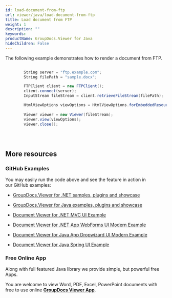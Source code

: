 ```yaml
---
id: load-document-from-ftp
url: viewer/java/load-document-from-ftp
title: Load document from FTP
weight: 1
description: ""
keywords: 
productName: GroupDocs.Viewer for Java
hideChildren: False
---
```

The following example demonstrates how to render a document from FTP.

```csharp
 		
        String server = "ftp.example.com";
        String filePath = "sample.docx";     

        FTPClient client = new FTPClient();
        client.connect(server);
        InputStream fileStream = client.retrieveFileStream(filePath);

        HtmlViewOptions viewOptions = HtmlViewOptions.forEmbeddedResources();
       
        Viewer viewer = new Viewer(fileStream);
        viewer.view(viewOptions);
        viewer.close();


    
```

## More resources

### GitHub Examples

You may easily run the code above and see the feature in action in our GitHub examples:

*   [GroupDocs.Viewer for .NET samples, plugins and showcase](https://github.com/groupdocs-viewer/GroupDocs.Viewer-for-.NET)
    
*   [GroupDocs.Viewer for Java examples, plugins and showcase](https://github.com/groupdocs-viewer/GroupDocs.Viewer-for-Java)
    
*   [Document Viewer for .NET MVC UI Example](https://github.com/groupdocs-viewer/GroupDocs.Viewer-for-.NET-MVC) 
    
*   [Document Viewer for .NET App WebForms UI Modern Example](https://github.com/groupdocs-viewer/GroupDocs.Viewer-for-.NET-WebForms)
    
*   [Document Viewer for Java App Dropwizard UI Modern Example](https://github.com/groupdocs-viewer/GroupDocs.Viewer-for-Java-Dropwizard)
    
*   [Document Viewer for Java Spring UI Example](https://github.com/groupdocs-viewer/GroupDocs.Viewer-for-Java-Spring)
    

### Free Online App

Along with full featured Java library we provide simple, but powerful free Apps.

You are welcome to view Word, PDF, Excel, PowerPoint documents with free to use online **[GroupDocs Viewer App](https://products.groupdocs.app/viewer)**.
